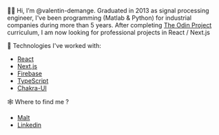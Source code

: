 👋🏼 Hi, I’m @valentin-demange. Graduated in 2013 as signal processing engineer, I've been programming (Matlab & Python) for industrial companies during more than 5 years. After completing [The Odin Project](https://www.theodinproject.com/paths/full-stack-javascript?) curriculum, I am now looking for professional projects in React / Next.js

🚀 Technologies I've worked with:
- [React](https://reactjs.org/)
- [Next.js](https://nextjs.org/)
- [Firebase](https://firebase.google.com/)
- [TypeScript](https://www.typescriptlang.org/)
- [Chakra-UI](https://chakra-ui.com/)

🕸 Where to find me ?
- [Malt](https://www.malt.fr/profile/valentindemange)
- [Linkedin](https://www.linkedin.com/in/valentin-demange-45943462/)
